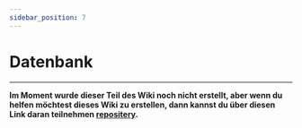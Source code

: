 ```yaml
---
sidebar_position: 7
---
```


# Datenbank

---

**Im Moment wurde dieser Teil des Wiki noch nicht erstellt, aber wenn du helfen möchtest dieses Wiki zu erstellen, dann kannst du über diesen Link daran teilnehmen [repositery](https://github.com/ghost-land/Ghost-eShop-Wiki).**